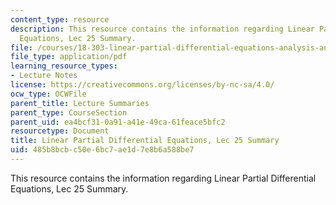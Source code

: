 ```yaml
---
content_type: resource
description: This resource contains the information regarding Linear Partial Differential
  Equations, Lec 25 Summary.
file: /courses/18-303-linear-partial-differential-equations-analysis-and-numerics-fall-2014/485b8bcbc50e6bc7ae1d7e8b6a588be7_MIT18_303F14_Lecture25.pdf
file_type: application/pdf
learning_resource_types:
- Lecture Notes
license: https://creativecommons.org/licenses/by-nc-sa/4.0/
ocw_type: OCWFile
parent_title: Lecture Summaries
parent_type: CourseSection
parent_uid: ea4bcf31-0a91-a41e-49ca-61feace5bfc2
resourcetype: Document
title: Linear Partial Differential Equations, Lec 25 Summary
uid: 485b8bcb-c50e-6bc7-ae1d-7e8b6a588be7
---
```

This resource contains the information regarding Linear Partial Differential Equations, Lec 25 Summary.